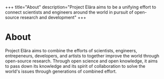 +++
title="About"
description="Project Elära aims to be a unifying effort to connect scientists and engineers around the world in pursuit of open-source research and development"
+++

# About

Project Elära aims to combine the efforts of scientists, engineers, entrepeneurs, developers, and artists to together improve the world through open-source research. Through open science and open knowledge, it aims to pass down its knowledge and its spirit of collaboration to solve the world's issues through generations of combined effort.
